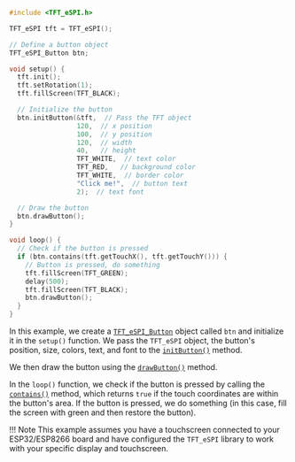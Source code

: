 ```c++
#include <TFT_eSPI.h>

TFT_eSPI tft = TFT_eSPI();

// Define a button object
TFT_eSPI_Button btn;

void setup() {
  tft.init();
  tft.setRotation(1);
  tft.fillScreen(TFT_BLACK);

  // Initialize the button
  btn.initButton(&tft,  // Pass the TFT object
                 120,  // x position
                 100,  // y position
                 120,  // width
                 40,   // height
                 TFT_WHITE,  // text color
                 TFT_RED,   // background color
                 TFT_WHITE,  // border color
                 "Click me!",  // button text
                 2);  // text font

  // Draw the button
  btn.drawButton();
}

void loop() {
  // Check if the button is pressed
  if (btn.contains(tft.getTouchX(), tft.getTouchY())) {
    // Button is pressed, do something
    tft.fillScreen(TFT_GREEN);
    delay(500);
    tft.fillScreen(TFT_BLACK);
    btn.drawButton();
  }
}
```

In this example, we create a [`TFT_eSPI_Button`](class.md) object called `btn` and initialize it in the `setup()`
function. We pass the `TFT_eSPI` object, the button's position, size, colors, text, and font to the
[`initButton()`](initbutton.md) method.

We then draw the button using the [`drawButton()`](drawbutton.md) method.

In the `loop()` function, we check if the button is pressed by calling the [`contains()`](contains.md) method, which
returns `true` if the touch coordinates are within the button's area. If the button is pressed, we do something (in this
case, fill the screen with green and then restore the button).

!!! Note
    This example assumes you have a touchscreen connected to your ESP32/ESP8266 board and have configured the `TFT_eSPI`
    library to work with your specific display and touchscreen.
